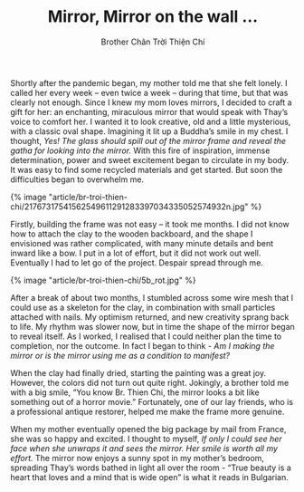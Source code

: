 ﻿---
title: Mirror, Mirror on the wall …
author: Brother Chân Trời Thiện Chí
---

Shortly after the pandemic began, my mother told me that she felt lonely. I called her every week – even twice a week – during that time, but that was clearly not enough. Since I knew my mom loves mirrors, I decided to craft a gift for her: an enchanting, miraculous mirror that would speak with Thay’s voice to comfort her. I wanted it to look creative, old and a little mysterious, with a classic oval shape. Imagining it lit up a Buddha’s smile in my chest. I thought, *Yes! The glass should spill out of the mirror frame and reveal the gatha for looking into the mirror.* With this fire of inspiration, immense determination, power and sweet excitement began to circulate in my body. It was easy to find some recycled materials and get started. But soon the difficulties began to overwhelm me.

{% image "article/br-troi-thien-chi/21767317541562549611291283397034335052574932n.jpg" %}

Firstly, building the frame was not easy – it took me months. I did not know how to attach the clay to the wooden backboard, and the shape I envisioned was rather complicated, with many minute details and bent inward like a bow. I put in a lot of effort, but it did not work out well. Eventually I had to let go of the project. Despair spread through me.

{% image "article/br-troi-thien-chi/5b_rot.jpg" %}

After a break of about two months, I stumbled across some wire mesh that I could use as a skeleton for the clay, in combination with small particles attached with nails. My optimism returned, and new creativity sprang back to life. My rhythm was slower now, but in time the shape of the mirror began to reveal itself. As I worked, I realised that I could neither plan the time to completion, nor the outcome. In fact I began to think - *Am I making the mirror or is the mirror using me as a condition to manifest?*

When the clay had finally dried, starting the painting was a great joy. However, the colors did not turn out quite right. Jokingly, a brother told me with a big smile, “You know Br. Thien Chi, the mirror looks a bit like something out of a horror movie.” Fortunately, one of our lay friends, who is a professional antique restorer, helped me make the frame more genuine.

When my mother eventually opened the big package by mail from France, she was so happy and excited. I thought to myself, *If only I could see her face when she unwraps it and sees the mirror. Her smile is worth all my effort.* The mirror now enjoys a sunny spot in my mother’s bedroom, spreading Thay’s words bathed in light all over the room - “True beauty is a heart that loves and a mind that is wide open” is what it reads in Bulgarian.

